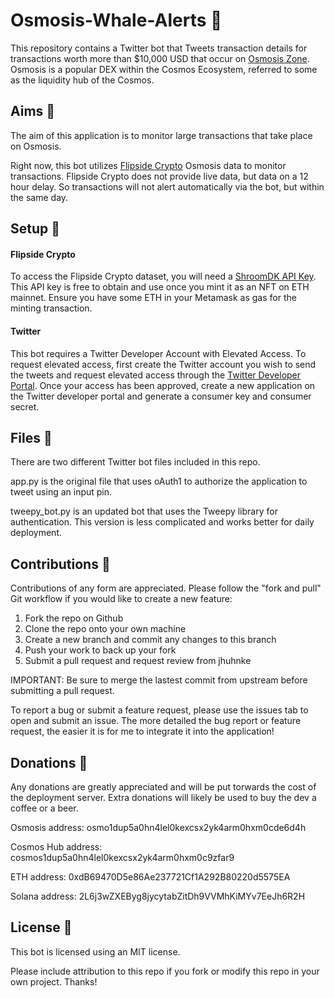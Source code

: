 # Osmosis-Whale-Alerts :whale2:
This repository contains a Twitter bot that Tweets transaction details for transactions worth more than $10,000 USD that occur on [Osmosis Zone](https://osmosis.zone/). Osmosis is a popular DEX within the Cosmos Ecosystem, referred to some as the liquidity hub of the Cosmos.  

## Aims :dart:

The aim of this application is to monitor large transactions that take place on Osmosis. 

Right now, this bot utilizes [Flipside Crypto](https://flipsidecrypto.xyz/) Osmosis data to monitor transactions. Flipside Crypto does not provide live data, but data on a 12 hour delay. So transactions will not alert automatically via the bot, but within the same day.  

## Setup :hammer:

#### Flipside Crypto

To access the Flipside Crypto dataset, you will need a [ShroomDK API Key](https://sdk.flipsidecrypto.xyz/shroomdk). This API key is free to obtain and use once you mint it as an NFT on ETH mainnet. Ensure you have some ETH in your Metamask as gas for the minting transaction. 

#### Twitter

This bot requires a Twitter Developer Account with Elevated Access. To request elevated access, first create the Twitter account you wish to send the tweets and request elevated access through the [Twitter Developer Portal](https://apps.twitter.com/). Once your access has been approved, create a new application on the Twitter developer portal and generate a consumer key and consumer secret.  

## Files :floppy_disk:

There are two different Twitter bot files included in this repo. 

app.py is the original file that uses oAuth1 to authorize the application to tweet using an input pin. 

tweepy_bot.py is an updated bot that uses the Tweepy library for authentication. This version is less complicated and works better for daily deployment. 

## Contributions :wave:

Contributions of any form are appreciated. Please follow the "fork and pull" Git workflow if you would like to create a new feature: 

1. Fork the repo on Github
2. Clone the repo onto your own machine
3. Create a new branch and commit any changes to this branch
4. Push your work to back up your fork
5. Submit a pull request and request review from jhuhnke

IMPORTANT: Be sure to merge the lastest commit from upstream before submitting a pull request. 

To report a bug or submit a feature request, please use the issues tab to open and submit an issue. The more detailed the bug report or feature request, the easier it is for me to integrate it into the application!

## Donations :money_with_wings:

Any donations are greatly appreciated and will be put torwards the cost of the deployment server. Extra donations will likely be used to buy the dev a coffee or a beer. 

Osmosis address: osmo1dup5a0hn4lel0kexcsx2yk4arm0hxm0cde6d4h

Cosmos Hub address: cosmos1dup5a0hn4lel0kexcsx2yk4arm0hxm0c9zfar9

ETH address: 0xdB69470D5e86Ae237721Cf1A292B80220d5575EA

Solana address: 2L6j3wZXEByg8jycytabZitDh9VVMhKiMYv7EeJh6R2H

## License :checkered_flag:

This bot is licensed using an MIT license. 

Please include attribution to this repo if you fork or modify this repo in your own project. Thanks!
